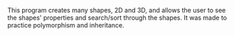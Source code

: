 This program creates many shapes, 2D and 3D, and allows the user to see the shapes' properties and search/sort through the shapes.
It was made to practice polymorphism and inheritance.
